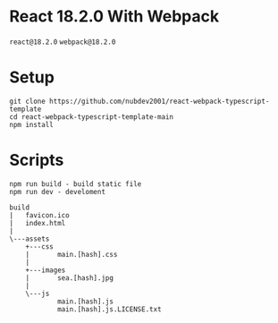 # **React 18.2.0 With Webpack**
```react@18.2.0```
```webpack@18.2.0```
# **Setup**
```
git clone https://github.com/nubdev2001/react-webpack-typescript-template
cd react-webpack-typescript-template-main
npm install
```
# **Scripts**
```
npm run build - build static file
npm run dev - develoment
```
```
build
|   favicon.ico
|   index.html
|
\---assets
    +---css
    |       main.[hash].css
    |
    +---images
    |       sea.[hash].jpg
    |
    \---js
            main.[hash].js
            main.[hash].js.LICENSE.txt
```
